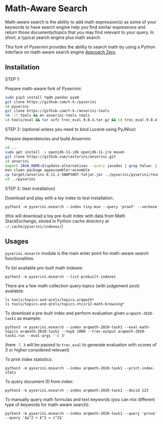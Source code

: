 # Math-Aware Search
Math-aware search is the ability to add math expression(s) as some of your keywords to have search engine help you find similar expressions and return those documents/topics that you may find relevant to your query. In short, a typical search engine plus math search.

This fork of Pysernini provides the ability to search math by using a Python interface on math-aware search engine [Approach Zero](https://github.com/approach0/search-engine).

## Installation
STEP 1:

Prepare math-aware fork of Pysernini:
```sh
sudo pip3 install tqdm pandas pya0
git clone https://github.com/t-k-/pyserini
cd pyserini
git clone https://github.com/t-k-/anserini-tools
rm -rf tools && mv anserini-tools tools
cd tools/eval && tar xvfz trec_eval.9.0.4.tar.gz && cd trec_eval.9.0.4 && make && cd ../../..
```

STEP 2: (optional unless you need to bind Lucene using PyJNIus)

Prepare dependencies and build Ansernini:
```sh
cd ..
sudo apt install -y openjdk-11-jdk openjdk-11-jre maven
git clone https://github.com/castorini/anserini.git
cd anserini
export JAVA_HOME=$(update-alternatives --query javadoc | grep Value: | head -n1 | sed 's/Value: //' | sed 's@bin/javadoc$@@') # assume it is a Debian-like system (such as Ubuntu)
mvn clean package appassembler:assemble
cp target/anserini-0.11.1-SNAPSHOT-fatjar.jar ../pyserini/pyserini/resources/jars/
cd ../pyserini
```

STEP 3: (test installation)

Download and play with a toy index to test installation:
```
python3 -m pyserini.msearch --index tiny-mse --query 'proof' --verbose
```
(this will download a toy pre-built index with data from Math StackExchange, stored in Python cache directory at `~/.cache/pyserini/indexes/`)

## Usages
`pyserini.msearch` module is the main enter point for math-aware search functionalities.

To list available pre-built math indexes:
```
python3 -m pyserini.msearch --list-prebuilt-indexes
```

There are a few math collection query topics (with judgement pool) available:
```
ls tools/topics-and-qrels/topics.arqmath*
ls tools/topics-and-qrels/topics.ntcir12-math-browsing*
```

To download a pre-built index and perform evaluation given `arqmath-2020-task1` as example:
```
python3 -m pyserini.msearch --index arqmath-2020-task1 --eval-math-topics arqmath-2020-task1 --topk 1000 --trec-output arqmath-2020-task1.run --eval-args '-l 3'
```
(here `-l 3` will be passed to `trec_eval` to generate evaluation with scores of 3 or higher considered relevant)

To print index statistics:
```
python3 -m pyserini.msearch --index arqmath-2020-task1 --print-index-stats
```

To query document ID from index:
```
python3 -m pyserini.msearch --index arqmath-2020-task1 --docid 123
```

To manually query math formulas and text keywords (you can mix different type of keywords for math-aware search):
```
python3 -m pyserini.msearch --index arqmath-2020-task1 --query 'prove' --query '$a^2 + b^2 = c^2$'
```
